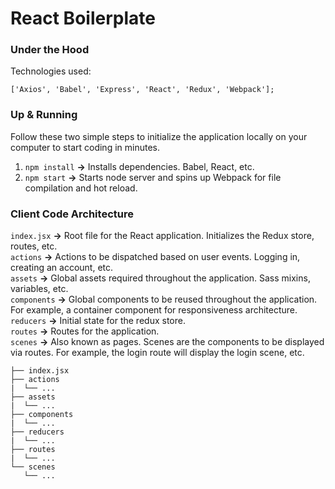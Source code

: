 # React Boilerplate

### Under the Hood
Technologies used: </br>
```
['Axios', 'Babel', 'Express', 'React', 'Redux', 'Webpack'];
```

### Up & Running
Follow these two simple steps to initialize the application locally on your computer to start coding in minutes.</br>
1. `npm install` **->** Installs dependencies. Babel, React, etc.
2. `npm start` **->** Starts node server and spins up Webpack for file compilation and hot reload.

### Client Code Architecture
`index.jsx` **->** Root file for the React application. Initializes the Redux store, routes, etc.</br>
`actions`  **->** Actions to be dispatched based on user events. Logging in, creating an account, etc.</br>
`assets`  **->** Global assets required throughout the application. Sass mixins, variables, etc.</br>
`components`  **->** Global components to be reused throughout the application. For example, a container component for responsiveness architecture.</br>
`reducers`  **->** Initial state for the redux store.</br>
`routes`  **->** Routes for the application.</br>
`scenes`  **->** Also known as pages. Scenes are the components to be displayed via routes. For example, the login route will display the login scene, etc.</br>

```
├── index.jsx
├── actions
|  └── ...
├── assets
|  └── ...
├── components
|  └── ...
├── reducers
|  └── ...
├── routes
|  └── ...
└── scenes
   └── ...
```
